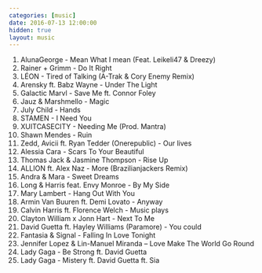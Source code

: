 ```yaml
---
categories: [music]
date: 2016-07-13 12:00:00
hidden: true
layout: music
---
```


1. AlunaGeorge - Mean What I mean (Feat. Leikeli47 & Dreezy)
2. Rainer + Grimm - Do It Right
3. LÉON - Tired of Talking (A-Trak & Cory Enemy Remix)
4. Arensky ft. Babz Wayne - Under The Light
5. Galactic Marvl - Save Me ft. Connor Foley
6. Jauz & Marshmello - Magic
7. July Child - Hands
8. STAMEN - I Need You
9. XUITCASECITY - Needing Me (Prod. Mantra)
10. Shawn Mendes - Ruin
11. Zedd, Avicii ft. Ryan Tedder (Onerepublic) - Our lives
12. Alessia Cara - Scars To Your Beautiful
13. Thomas Jack & Jasmine Thompson - Rise Up
14. ALLION ft. Alex Naz - More (Brazilianjackers Remix)
15. Andra & Mara - Sweet Dreams
16. Long & Harris feat. Envy Monroe - By My Side
17. Mary Lambert - Hang Out With You
18. Armin Van Buuren ft. Demi Lovato - Anyway
19. Calvin Harris ft. Florence Welch - Music plays
20. Clayton William x Jonn Hart - Next To Me
21. David Guetta ft. Hayley Williams (Paramore) - You could
22. Fantasia & Signal - Falling In Love Tonight
23. Jennifer Lopez & Lin-Manuel Miranda – Love Make The World Go Round
24. Lady Gaga - Be Strong ft. David Guetta
25. Lady Gaga - Mistery ft. David Guetta ft. Sia